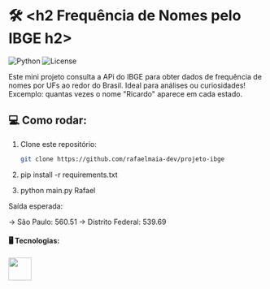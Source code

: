 # 🛠️ <h2 Frequência de Nomes pelo IBGE h2>

![Python](https://img.shields.io/badge/Python-3.10-blue?logo=python&logoColor=white)
![License](https://img.shields.io/badge/license-MIT-green.svg)


Este mini projeto consulta a APi do IBGE para obter dados de frequência de nomes por UFs ao redor do Brasil. Ideal para análises ou curiosidades!
Excemplo: quantas vezes o nome "Ricardo" aparece em cada estado.

## 💻 Como rodar:

1. Clone este repositório:
   ```bash
   git clone https://github.com/rafaelmaia-dev/projeto-ibge


2. pip install -r requirements.txt


3. python main.py Rafael

Saída esperada:

-> São Paulo: 560.51
-> Distrito Federal: 539.69


#### 🖥️ Tecnologias:
<p>
  <img src="https://cdn.jsdelivr.net/gh/devicons/devicon/icons/python/python-original.svg" width="45" />



